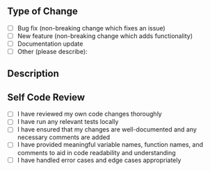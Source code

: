 ## Type of Change
- [ ] Bug fix (non-breaking change which fixes an issue)
- [ ] New feature (non-breaking change which adds functionality)
- [ ] Documentation update
- [ ] Other (please describe):

## Description

## Self Code Review
- [ ] I have reviewed my own code changes thoroughly
- [ ] I have run any relevant tests locally 
- [ ] I have ensured that my changes are well-documented and any necessary comments are added
- [ ] I have provided meaningful variable names, function names, and comments to aid in code readability and understanding
- [ ] I have handled error cases and edge cases appropriately
